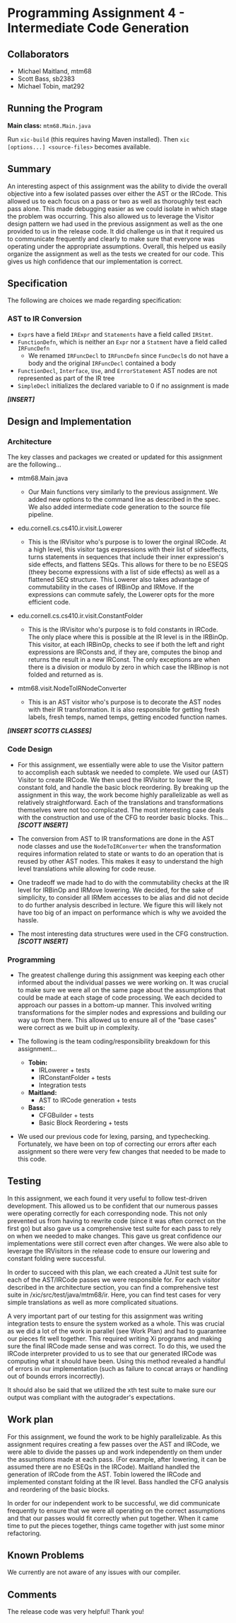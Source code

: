 # Programming Assignment 4 - Intermediate Code Generation

## Collaborators
* Michael Maitland, mtm68
* Scott Bass, sb2383
* Michael Tobin, mat292

## Running the Program

**Main class:** `mtm68.Main.java`

Run `xic-build` (this requires having Maven installed). Then `xic [options...] <source-files>` becomes available.

## Summary

An interesting aspect of this assignment was the ability to divide the overall objective into a few isolated passes over either the AST or the IRCode. This allowed us to each focus on a pass or two as well as thoroughly test each pass alone. This made debugging easier as we could isolate in which stage the problem was occurring. This also allowed us to leverage the Visitor design pattern we had used in the previous assignment as well as the one provided to us in the release code. It did challenge us in that it required us to communicate frequently and clearly to make sure that everyone was operating under the appropriate assumptions. Overall, this helped us easily organize the assignment as well as the tests we created for our code. This gives us high confidence that our implementation is correct. 

## Specification

The following are choices we made regarding specification:

### AST to IR Conversion ###

* `Expr`s have a field `IRExpr` and `Statements` have a field called `IRStmt`.
* `FunctionDefn`, which is neither an `Expr` nor a `Statment` have a field called `IRFuncDefn`
  * We renamed `IRFuncDecl` to `IRFuncDefn` since `FuncDecl`s do not have a body and the original `IRFuncDecl` contained a body
* `FunctionDecl`, `Interface`, `Use`, and `ErrorStatement` AST nodes are not represented as part of the IR tree
* `SimpleDecl` initializes the declared variable to 0 if no assignment is made


***[INSERT]***

## Design and Implementation 

### Architecture ###
The key classes and packages we created or updated for this assignment are the following...
 
- mtm68.Main.java
    - Our Main functions very similarly to the previous assignment. We added new options to the command line as described in the spec. We also added intermediate code generation to the source file pipeline. 

- edu.cornell.cs.cs410.ir.visit.Lowerer
    - This is the IRVisitor who's purpose is to lower the orginal IRCode. At a high level, this visitor tags expressions with their list of sideeffects, turns statements in sequences that include their inner expression's side effects, and flattens SEQs. This allows for there to be no ESEQS (theey become expressions with a list of side effects) as well as a flattened SEQ structure. This Lowerer also takes advantage of commutability in the cases of IRBinOp and IRMove. If the expressions can commute safely, the Lowerer opts for the more efficient code. 
    
- edu.cornell.cs.cs410.ir.visit.ConstantFolder
    - This is the IRVisitor who's purpose is to fold constants in IRCode. The only place where this is possible at the IR level is in the IRBinOp. This visitor, at each IRBinOp, checks to see if both the left and right expressions are IRConsts and, if they are, computes the binop and returns the result in a new IRConst. The only exceptions are when there is a division or modulo by zero in which case the IRBinop is not folded and returned as is.
    
- mtm68.visit.NodeToIRNodeConverter
    - This is an AST visitor who's purpose is to decorate the AST nodes with their IR transformation. It is also responsible for getting fresh labels, fresh temps, named temps, getting encoded function names.

***[INSERT SCOTTS CLASSES]***
 				  
    
### Code Design ###
 - For this assignment, we essentially were able to use the Visitor pattern to accomplish each subtask we needed to complete. We used our (AST) Visitor to create IRCode. We then used the IRVisitor to lower the IR, constant fold, and handle the basic block reordering. By breaking up the assignment in this way, the work become highly parallelizable as well as relatively straightforward. Each of the translations and transformations themselves were not too complicated. The most interesting case deals with the construction and use of the CFG to reorder basic blocks. This... ***[SCOTT INSERT]***
 
 - The conversion from AST to IR transformations are done in the AST node classes and use the `NodeToIRConverter` when the transformation requires information related to state or wants to do an operation that is reused by other AST nodes. This makes it easy to understand the high level translations while allowing for code reuse.

 - One tradeoff we made had to do with the commutability checks at the IR level for IRBinOp and IRMove lowering. We decided, for the sake of simplicity, to consider all IRMem accesses to be alias and did not decide to do further analysis described in lecture. We figure this will likely not have too big of an impact on performance which is why we avoided the hassle.
 
 - The most interesting data structures were used in the CFG construction. ***[SCOTT INSERT]*** 


### Programming ###
- The greatest challenge during this assignment was keeping each other informed about the individual passes we were working on. It was crucial to make sure we were all on the same page about the assumptions that could be made at each stage of code processing. We each decided to approach our passes in a bottom-up manner. This involved writing transformations for the simpler nodes and expressions and building our way up from there. This allowed us to ensure all of the "base cases" were correct as we built up in complexity.

- The following is the team coding/responsibility breakdown for this assignment...
    - **Tobin:** 
       - IRLowerer + tests
       - IRConstantFolder + tests
       - Integration tests
    - **Maitland:**
        - AST to IRCode generation + tests
    - **Bass:**
        - CFGBuilder + tests
        - Basic Block Reordering + tests
        
 - We used our previous code for lexing, parsing, and typechecking. Fortunately, we have been on top of correcting our errors after each assignment so there were very few changes that needed to be made to this code.
 
## Testing

In this assignment, we each found it very useful to follow test-driven development. This allowed us to be confident that our numerous passes were operating correctly for each corresponding node. This not only prevented us from having to rewrite code (since it was often correct on the first go) but also gave us a comprehensive test suite for each pass to rely on when we needed to make changes. This gave us great confidence our implementations were still correct even after changes. We were also able to leverage the IRVisitors in the release code to ensure our lowering and constant folding were successful.

In order to succeed with this plan, we each created a JUnit test suite for each of the AST/IRCode passes we were responsible for. For each visitor described in the architecture section, you can find a comprehensive test suite in /xic/src/test/java/mtm68/ir. Here, you can find test cases for very simple translations as well as more complicated situations.

A very important part of our testing for this assignment was writing integration tests to ensure the system worked as a whole. This was crucial as we did a lot of the work in parallel (see Work Plan) and had to guarantee our pieces fit well together. This required writing Xi programs and making sure the final IRCode made sense and was correct. To do this, we used the IRCode interpreter provided to us to see that our generated IRCode was computing what it should have been. Using this method revealed a handful of errors in our implementation (such as failure to concat arrays or handling out of bounds errors incorrectly). 

It should also be said that we utilized the xth test suite to make sure our output was compliant with the autograder's expectations.

## Work plan

For this assignment, we found the work to be highly parallelizable. As this assignment requires creating a few passes over the AST and IRCode, we were able to divide the passes up and work independently on them under the assumptions made at each pass. (For example, after lowering, it can be assumed there are no ESEQs in the IRCode). Maitland handled the generation of IRCode from the AST. Tobin lowered the IRCode and implemented constant folding at the IR level. Bass handled the CFG analysis and reordering of the basic blocks. 

In order for our independent work to be successful, we did communicate frequently to ensure that we were all operating on the correct assumptions and that our passes would fit correctly when put together. When it came time to put the pieces together, things came together with just some minor refactoring.

## Known Problems

We currently are not aware of any issues with our compiler.

## Comments

The release code was very helpful! Thank you!

